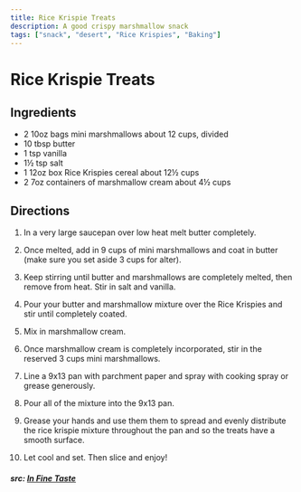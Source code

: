 ```yaml
---
title: Rice Krispie Treats
description: A good crispy marshmallow snack
tags: ["snack", "desert", "Rice Krispies", "Baking"]
---
```


# Rice Krispie Treats
## Ingredients
- 2 10oz bags mini marshmallows about 12 cups, divided
- 10 tbsp butter
- 1 tsp vanilla
- 1&frac12; tsp salt
- 1 12oz box Rice Krispies cereal about 12&frac12; cups
- 2 7oz containers of marshmallow cream about 4&frac12; cups

## Directions
1. In a very large saucepan over low heat melt butter completely.

2. Once melted, add in 9 cups of mini marshmallows and coat in butter (make sure you set aside 3 cups for alter).

3. Keep stirring until butter and marshmallows are completely melted, then remove from heat. Stir in salt and vanilla.

4. Pour your butter and marshmallow mixture over the Rice Krispies and stir until completely coated. 

5. Mix in marshmallow cream.

6. Once marshmallow cream is completely incorporated, stir in the reserved 3 cups mini marshmallows.

7. Line a 9x13 pan with parchment paper and spray with cooking spray or grease generously.

8. Pour all of the mixture into the 9x13 pan.

9. Grease your hands and use them them to spread and evenly distribute the rice krispie mixture throughout the pan and so the treats have a smooth surface.

10. Let cool and set. Then slice and enjoy!

##### src: [In Fine Taste](https://infinetaste.com/ooey-gooey-rice-krispie-treats/)